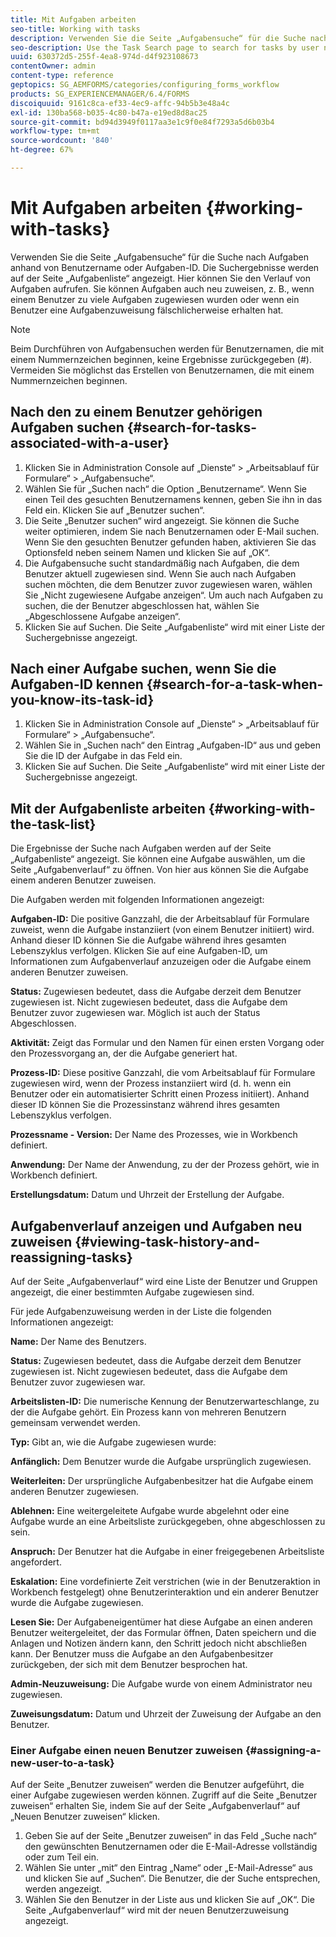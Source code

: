```yaml
---
title: Mit Aufgaben arbeiten
seo-title: Working with tasks
description: Verwenden Sie die Seite „Aufgabensuche“ für die Suche nach Aufgaben anhand von Benutzername oder Aufgaben-ID. Erfahren Sie mehr über die Arbeit mit Aufgaben.
seo-description: Use the Task Search page to search for tasks by user name or task ID. Learn more about working with tasks.
uuid: 630372d5-255f-4ea8-974d-d4f923108673
contentOwner: admin
content-type: reference
geptopics: SG_AEMFORMS/categories/configuring_forms_workflow
products: SG_EXPERIENCEMANAGER/6.4/FORMS
discoiquuid: 9161c8ca-ef33-4ec9-affc-94b5b3e48a4c
exl-id: 130ba568-b035-4c80-b47a-e19ed8d8ac25
source-git-commit: bd94d3949f0117aa3e1c9f0e84f7293a5d6b03b4
workflow-type: tm+mt
source-wordcount: '840'
ht-degree: 67%

---
```


# Mit Aufgaben arbeiten {#working-with-tasks}

Verwenden Sie die Seite „Aufgabensuche“ für die Suche nach Aufgaben anhand von Benutzername oder Aufgaben-ID. Die Suchergebnisse werden auf der Seite „Aufgabenliste“ angezeigt. Hier können Sie den Verlauf von Aufgaben aufrufen. Sie können Aufgaben auch neu zuweisen, z. B., wenn einem Benutzer zu viele Aufgaben zugewiesen wurden oder wenn ein Benutzer eine Aufgabenzuweisung fälschlicherweise erhalten hat.

>[!NOTE]
>
>Beim Durchführen von Aufgabensuchen werden für Benutzernamen, die mit einem Nummernzeichen beginnen, keine Ergebnisse zurückgegeben (#). Vermeiden Sie möglichst das Erstellen von Benutzernamen, die mit einem Nummernzeichen beginnen.

## Nach den zu einem Benutzer gehörigen Aufgaben suchen {#search-for-tasks-associated-with-a-user}

1. Klicken Sie in Administration Console auf „Dienste“ > „Arbeitsablauf für Formulare“ > „Aufgabensuche“.
1. Wählen Sie für „Suchen nach“ die Option „Benutzername“. Wenn Sie einen Teil des gesuchten Benutzernamens kennen, geben Sie ihn in das Feld ein. Klicken Sie auf „Benutzer suchen“.
1. Die Seite „Benutzer suchen“ wird angezeigt. Sie können die Suche weiter optimieren, indem Sie nach Benutzernamen oder E-Mail suchen. Wenn Sie den gesuchten Benutzer gefunden haben, aktivieren Sie das Optionsfeld neben seinem Namen und klicken Sie auf „OK“.
1. Die Aufgabensuche sucht standardmäßig nach Aufgaben, die dem Benutzer aktuell zugewiesen sind. Wenn Sie auch nach Aufgaben suchen möchten, die dem Benutzer zuvor zugewiesen waren, wählen Sie „Nicht zugewiesene Aufgabe anzeigen“. Um auch nach Aufgaben zu suchen, die der Benutzer abgeschlossen hat, wählen Sie „Abgeschlossene Aufgabe anzeigen“.
1. Klicken Sie auf Suchen. Die Seite „Aufgabenliste“ wird mit einer Liste der Suchergebnisse angezeigt.

## Nach einer Aufgabe suchen, wenn Sie die Aufgaben-ID kennen {#search-for-a-task-when-you-know-its-task-id}

1. Klicken Sie in Administration Console auf „Dienste“ > „Arbeitsablauf für Formulare“ > „Aufgabensuche“.
1. Wählen Sie in „Suchen nach“ den Eintrag „Aufgaben-ID“ aus und geben Sie die ID der Aufgabe in das Feld ein.
1. Klicken Sie auf Suchen. Die Seite „Aufgabenliste“ wird mit einer Liste der Suchergebnisse angezeigt.

## Mit der Aufgabenliste arbeiten {#working-with-the-task-list}

Die Ergebnisse der Suche nach Aufgaben werden auf der Seite „Aufgabenliste“ angezeigt. Sie können eine Aufgabe auswählen, um die Seite „Aufgabenverlauf“ zu öffnen. Von hier aus können Sie die Aufgabe einem anderen Benutzer zuweisen.

Die Aufgaben werden mit folgenden Informationen angezeigt:

**Aufgaben-ID:** Die positive Ganzzahl, die der Arbeitsablauf für Formulare zuweist, wenn die Aufgabe instanziiert (von einem Benutzer initiiert) wird. Anhand dieser ID können Sie die Aufgabe während ihres gesamten Lebenszyklus verfolgen. Klicken Sie auf eine Aufgaben-ID, um Informationen zum Aufgabenverlauf anzuzeigen oder die Aufgabe einem anderen Benutzer zuweisen.

**Status:** Zugewiesen bedeutet, dass die Aufgabe derzeit dem Benutzer zugewiesen ist. Nicht zugewiesen bedeutet, dass die Aufgabe dem Benutzer zuvor zugewiesen war. Möglich ist auch der Status Abgeschlossen.

**Aktivität:** Zeigt das Formular und den Namen für einen ersten Vorgang oder den Prozessvorgang an, der die Aufgabe generiert hat.

**Prozess-ID:** Diese positive Ganzzahl, die vom Arbeitsablauf für Formulare zugewiesen wird, wenn der Prozess instanziiert wird (d. h. wenn ein Benutzer oder ein automatisierter Schritt einen Prozess initiiert). Anhand dieser ID können Sie die Prozessinstanz während ihres gesamten Lebenszyklus verfolgen.

**Prozessname - Version:** Der Name des Prozesses, wie in Workbench definiert.

**Anwendung:** Der Name der Anwendung, zu der der Prozess gehört, wie in Workbench definiert.

**Erstellungsdatum:** Datum und Uhrzeit der Erstellung der Aufgabe.

## Aufgabenverlauf anzeigen und Aufgaben neu zuweisen {#viewing-task-history-and-reassigning-tasks}

Auf der Seite „Aufgabenverlauf“ wird eine Liste der Benutzer und Gruppen angezeigt, die einer bestimmten Aufgabe zugewiesen sind.

Für jede Aufgabenzuweisung werden in der Liste die folgenden Informationen angezeigt:

**Name:** Der Name des Benutzers.

**Status:** Zugewiesen bedeutet, dass die Aufgabe derzeit dem Benutzer zugewiesen ist. Nicht zugewiesen bedeutet, dass die Aufgabe dem Benutzer zuvor zugewiesen war.

**Arbeitslisten-ID:** Die numerische Kennung der Benutzerwarteschlange, zu der die Aufgabe gehört. Ein Prozess kann von mehreren Benutzern gemeinsam verwendet werden.

**Typ:** Gibt an, wie die Aufgabe zugewiesen wurde:

**Anfänglich:** Dem Benutzer wurde die Aufgabe ursprünglich zugewiesen.

**Weiterleiten:** Der ursprüngliche Aufgabenbesitzer hat die Aufgabe einem anderen Benutzer zugewiesen.

**Ablehnen:** Eine weitergeleitete Aufgabe wurde abgelehnt oder eine Aufgabe wurde an eine Arbeitsliste zurückgegeben, ohne abgeschlossen zu sein.

**Anspruch:** Der Benutzer hat die Aufgabe in einer freigegebenen Arbeitsliste angefordert.

**Eskalation:** Eine vordefinierte Zeit verstrichen (wie in der Benutzeraktion in Workbench festgelegt) ohne Benutzerinteraktion und ein anderer Benutzer wurde die Aufgabe zugewiesen.

**Lesen Sie:** Der Aufgabeneigentümer hat diese Aufgabe an einen anderen Benutzer weitergeleitet, der das Formular öffnen, Daten speichern und die Anlagen und Notizen ändern kann, den Schritt jedoch nicht abschließen kann. Der Benutzer muss die Aufgabe an den Aufgabenbesitzer zurückgeben, der sich mit dem Benutzer besprochen hat.

**Admin-Neuzuweisung:** Die Aufgabe wurde von einem Administrator neu zugewiesen.

**Zuweisungsdatum:** Datum und Uhrzeit der Zuweisung der Aufgabe an den Benutzer.

### Einer Aufgabe einen neuen Benutzer zuweisen {#assigning-a-new-user-to-a-task}

Auf der Seite „Benutzer zuweisen“ werden die Benutzer aufgeführt, die einer Aufgabe zugewiesen werden können. Zugriff auf die Seite „Benutzer zuweisen“ erhalten Sie, indem Sie auf der Seite „Aufgabenverlauf“ auf „Neuen Benutzer zuweisen“ klicken.

1. Geben Sie auf der Seite „Benutzer zuweisen“ in das Feld „Suche nach“ den gewünschten Benutzernamen oder die E-Mail-Adresse vollständig oder zum Teil ein.
1. Wählen Sie unter „mit“ den Eintrag „Name“ oder „E-Mail-Adresse“ aus und klicken Sie auf „Suchen“. Die Benutzer, die der Suche entsprechen, werden angezeigt.
1. Wählen Sie den Benutzer in der Liste aus und klicken Sie auf „OK“. Die Seite „Aufgabenverlauf“ wird mit der neuen Benutzerzuweisung angezeigt.
